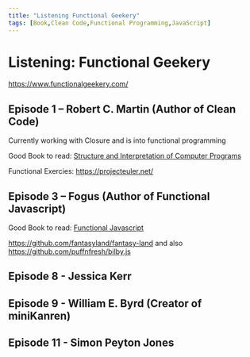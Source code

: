 ```yaml
---
title: "Listening Functional Geekery"
tags: [Book,Clean Code,Functional Programming,JavaScript]
---
```

# Listening: Functional Geekery

https://www.functionalgeekery.com/

## Episode 1 – Robert C. Martin (Author of Clean Code)

Currently working with Closure and is into functional programming

Good Book to read: [Structure and Interpretation of Computer Programs](https://www.amazon.com/gp/product/0262510871)

Functional Exercies: https://projecteuler.net/

## Episode 3 – Fogus (Author of Functional Javascript)

Good Book to read: [Functional Javascript](https://www.amazon.com/gp/product/1449360726)

https://github.com/fantasyland/fantasy-land and also https://github.com/puffnfresh/bilby.js

## Episode 8 - Jessica Kerr

## Episode 9 - William E. Byrd (Creator of miniKanren)

## Episode 11 - Simon Peyton Jones